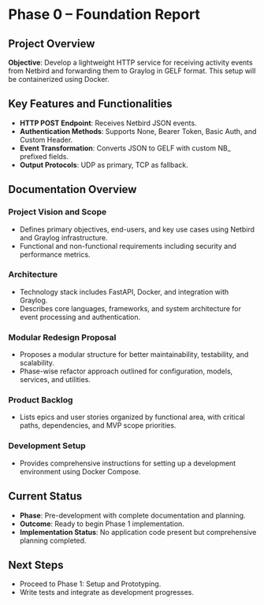 # Phase 0 – Foundation Report

## Project Overview
**Objective**: Develop a lightweight HTTP service for receiving activity events from Netbird and forwarding them to Graylog in GELF format. This setup will be containerized using Docker.

## Key Features and Functionalities
- **HTTP POST Endpoint**: Receives Netbird JSON events.
- **Authentication Methods**: Supports None, Bearer Token, Basic Auth, and Custom Header.
- **Event Transformation**: Converts JSON to GELF with custom NB_ prefixed fields.
- **Output Protocols**: UDP as primary, TCP as fallback.

## Documentation Overview

### Project Vision and Scope
- Defines primary objectives, end-users, and key use cases using Netbird and Graylog infrastructure.
- Functional and non-functional requirements including security and performance metrics.

### Architecture
- Technology stack includes FastAPI, Docker, and integration with Graylog.
- Describes core languages, frameworks, and system architecture for event processing and authentication.

### Modular Redesign Proposal
- Proposes a modular structure for better maintainability, testability, and scalability.
- Phase-wise refactor approach outlined for configuration, models, services, and utilities.

### Product Backlog
- Lists epics and user stories organized by functional area, with critical paths, dependencies, and MVP scope priorities.

### Development Setup
- Provides comprehensive instructions for setting up a development environment using Docker Compose.

## Current Status
- **Phase**: Pre-development with complete documentation and planning.
- **Outcome**: Ready to begin Phase 1 implementation.
- **Implementation Status**: No application code present but comprehensive planning completed.

## Next Steps
- Proceed to Phase 1: Setup and Prototyping.
- Write tests and integrate as development progresses.
